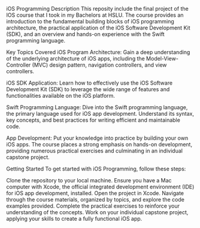 iOS Programming
Description
This reposity include the final project of the IOS course that I took in my Bachelors at HSLU. The course provides an introduction to the fundamental building blocks of iOS programming architecture, the practical application of the iOS Software Development Kit (SDK), and an overview and hands-on experience with the Swift programming language.

Key Topics Covered
iOS Program Architecture: Gain a deep understanding of the underlying architecture of iOS apps, including the Model-View-Controller (MVC) design pattern, navigation controllers, and view controllers.

iOS SDK Application: Learn how to effectively use the iOS Software Development Kit (SDK) to leverage the wide range of features and functionalities available on the iOS platform.

Swift Programming Language: Dive into the Swift programming language, the primary language used for iOS app development. Understand its syntax, key concepts, and best practices for writing efficient and maintainable code.

App Development: Put your knowledge into practice by building your own iOS apps. The course places a strong emphasis on hands-on development, providing numerous practical exercises and culminating in an individual capstone project.

Getting Started
To get started with iOS Programming, follow these steps:

Clone the repository to your local machine.
Ensure you have a Mac computer with Xcode, the official integrated development environment (IDE) for iOS app development, installed.
Open the project in Xcode.
Navigate through the course materials, organized by topics, and explore the code examples provided.
Complete the practical exercises to reinforce your understanding of the concepts.
Work on your individual capstone project, applying your skills to create a fully functional iOS app.
